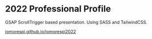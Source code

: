 # 2022 Professional Profile

GSAP ScrollTrigger based presentation. Using SASS and TailwindCSS.

[jomorespi.github.io/jomorespi2022](https://jomorespi.github.io/jomorespi2022/)
